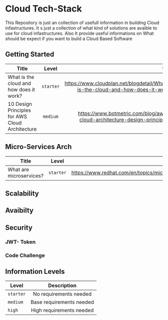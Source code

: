 # Cloud Tech-Stack
This Repository is just an collection of usefull information in building Cloud infastructures.
It s just a collection of what kind of solutions are avaible to use for cloud infastructures.
Also It provide useful informations on What should be expect if you want to build a Cloud Based Software

## Getting Started

| Title                                               | Level          |                                                            Url  |
| -------------                                       |:-------------:|                                                            -----:|
| What is the cloud and how does it work?             | `starter` | https://www.cloudplan.net/blogdetail/What-is-the-cloud-and-how-does-it-work |
| 10 Design Principles for AWS Cloud Architecture     | `medium` | https://www.botmetric.com/blog/aws-cloud-architecture-design-principles|


## Micro-Services Arch
| Title                                               | Level          |                                                            Url  |
| -------------                                       |:-------------:|                                                            -----:|
| What are microservices?          | `starter` | https://www.redhat.com/en/topics/microservices |


## Scalability 

## Avaibilty


## Security 

### JWT- Token
### Code Challenge

## Information Levels
 | Level | Description |
 | -------------|:-------------:|
 |`starter`| No requirements needed |
 |`medium`| Base requirements needed |
 |`high`| High requirements needed |
